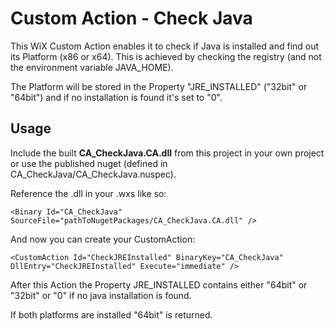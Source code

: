 ﻿# Custom Action - Check Java

This WiX Custom Action enables it to check if Java is installed and find out its Platform (x86 or x64). This is achieved by checking the registry (and not the environment variable JAVA_HOME). <br />

The Platform will be stored in the Property "JRE_INSTALLED" ("32bit" or "64bit") and if no installation is found it's set to "0".

## Usage

Include the built **CA_CheckJava.CA.dll** from this project in your own project or use the published nuget (defined in CA_CheckJava/CA_CheckJava.nuspec). 

Reference the .dll in your .wxs like so:

`<Binary Id="CA_CheckJava" SourceFile="pathToNugetPackages/CA_CheckJava.CA.dll" />`

And now you can create your CustomAction: 

`<CustomAction Id="CheckJREInstalled" BinaryKey="CA_CheckJava" DllEntry="CheckJREInstalled" Execute="immediate" />`

After this Action the Property JRE_INSTALLED contains either "64bit" or "32bit" or "0" if no java installation is found. <br />

If both platforms are installed "64bit" is returned.

